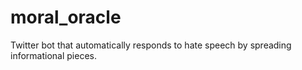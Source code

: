 # moral_oracle
Twitter bot that automatically responds to hate speech by spreading informational pieces.
